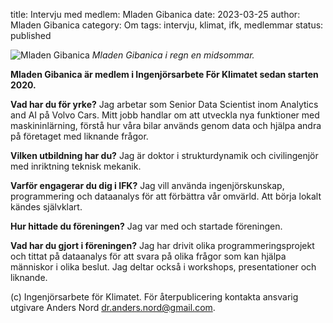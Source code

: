 title: Intervju med medlem: Mladen Gibanica
date: 2023-03-25
author: Mladen Gibanica
category: Om
tags: intervju, klimat, ifk, medlemmar
status: published

<div class="post-image-left">
    <img alt="Mladen Gibanica"
    src="https://avatars.githubusercontent.com/u/11275336?v=4" />
    <em>Mladen Gibanica i regn en midsommar.</em>
</div>

**Mladen Gibanica är medlem i Ingenjörsarbete För Klimatet sedan starten 2020.**

**Vad har du för yrke?**
Jag arbetar som Senior Data Scientist inom Analytics and AI på Volvo Cars.
Mitt jobb handlar om att utveckla nya funktioner med maskininlärning, förstå hur
våra bilar används genom data och hjälpa andra på företaget med liknande frågor.

**Vilken utbildning har du?**
Jag är doktor i strukturdynamik och civilingenjör med inriktning teknisk mekanik.

**Varför engagerar du dig i IFK?**
Jag vill använda ingenjörskunskap, programmering och dataanalys för att förbättra
vår omvärld. Att börja lokalt kändes självklart.

**Hur hittade du föreningen?**
Jag var med och startade föreningen.

**Vad har du gjort i föreningen?**
Jag har drivit olika programmeringsprojekt och tittat på dataanalys för att svara
på olika frågor som kan hjälpa människor i olika beslut. Jag deltar också i
workshops, presentationer och liknande.

(c) Ingenjörsarbete för Klimatet. För återpublicering kontakta ansvarig utgivare
Anders Nord [dr.anders.nord@gmail.com](mailto:dr.anders.nord@gmail.com).
